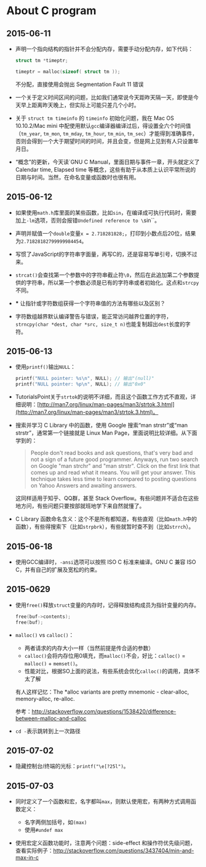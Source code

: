 # About C program

## 2015-06-11

- 声明一个指向结构的指针并不会分配内存，需要手动分配内存，如下代码：

  ```c
  struct tm *timeptr;

  timeptr = malloc(sizeof( struct tm ));
  ```

  不分配，直接使用会抛出 Segmentation Fault 11 错误

- 一个关于定义时间区间的问题，比如我们通常说今天距昨天隔一天，即使是今天早上距离昨天晚上，但实际上可能只差几个小时。

- 关于 `struct tm timeinfo` 的 `timeinfo` 初始化问题，我在 Mac OS 10.10.2/Mac mini 中配使用默认`gcc`编译器编译过后，得设置全六个时间值（`tm_year`, `tm_mon`, `tm_mday`, `tm_hour`, `tm_min`, `tm_sec`）才能得到准确事件，否则会得到一个大于期望时间的时间，并且会变，但是网上见到有人只设置年月日。

- “概念”的更新，今天读`GNU C Manual，里面日期与事件一章，开头就定义了 Calendar time, Elapsed time 等概念，这些有助于从本质上认识平常所说的日期与时间。当然，在命名变量或函数时也很有用。

## 2015-06-12

- 如果使用`math.h`库里面的某些函数，比如`sin`，在编译成可执行代码时，需要加上`-lm`选项，否则会报错`Undefined reference to \`sin\``。

- 声明并赋值一个`double`变量`x = 2.718281828;`，打印到小数点后20位，结果为`2.71828182799999984454`。

- 写惯了JavaScript的字符串字面量，再写C的，还是容易写单引号，切换不过来。

- `strcat()`会查找第一个参数中的字符串截止符`\0`，然后在此追加第二个参数提供的字符串，所以第一个参数必须是已有的字符串或者初始化。这点和`strcpy`不同。

- __*__ 让指针或字符数组获得一个字符串值的方法有哪些以及区别？

- 字符数组越界默认编译警告与错误，能正常访问越界位置的字符，`strncpy(char *dest, char *src, size_t n)`也能复制超出`dest`长度的字符。

## 2015-06-13

- 使用`printf()`输出`NULL`：

  ```c
  printf("NULL pointer: %s\n", NULL); // 输出"(null)"
  printf("NULL pointer: %p\n", NULL); // 输出"0x0"
  ```

- TutorialsPoint关于`strtok`的说明不详细，而且这个函数工作方式不直观，详细说明：[http://man7.org/linux/man-pages/man3/strtok.3.html](http://man7.org/linux/man-pages/man3/strtok.3.html)。

- 搜索并学习 C Library 中的函数，使用 Google 搜索“man strstr”或“man strstr”，通常第一个链接就是 Linux Man Page，里面说明比较详细。从下面学到的：

  > People don't read books and ask questions, that's very bad and not a sign of a future good programmer. Anyways, run two search on Google "man strchr" and "man strstr". Click on the first link that comes up and read what it means. You will get your answer. This technique takes less time to learn compared to posting questions on Yahoo Answers and awaiting answers.

  这同样适用于知乎、QQ群，甚至 Stack Overflow。有些问题并不适合在这些地方问，有些问题只要按部就班地学下来自然就懂了。

- C Library 函数命名含义：这个不是所有都知道，有些直观（比如`math.h`中的函数），有些得搜索下（比如`strpbrk`），有些就暂时查不到（比如`strrch`）。

## 2015-06-18

- 使用GCC编译时，`-ansi`选项可以按照 ISO C 标准来编译。GNU C 兼容 ISO C，并有自己的扩展及宽松的约束。

## 2015-0629

- 使用`free()`释放`struct`变量的内存时，记得释放结构成员为指针变量的内存。

  ```c
  free(buf->contents);
  free(buf);
  ```

- `malloc()` vs `calloc()`：

  - 两者请求的内存大小一样（当然前提是传合适的参数）
  - `calloc()`会将内存位用0填充，而`malloc()`不会，好比：`calloc()` = `malloc()` + `memset()`。
  - 性能对比，根据SO上面的说法，有些系统会优化`calloc()`的调用，具体不太了解

  有人这样记忆：The *alloc variants are pretty mnemonic - clear-alloc, memory-alloc, re-alloc.

  参考：http://stackoverflow.com/questions/1538420/difference-between-malloc-and-calloc

- `cd -`表示跳转到上一次路径

## 2015-07-02

- 隐藏控制台/终端的光标：`printf("\e[?25l")`。

## 2015-07-03

- 同时定义了一个函数和宏，名字都叫`max`，则默认使用宏，有两种方式调用函数定义：
  - 名字两侧加括号，如`(max)`
  - 使用`#undef max`

- 使用宏定义函数功能时，注意两个问题：side-effect 和操作符优先级问题，查看实际例子：http://stackoverflow.com/questions/3437404/min-and-max-in-c


